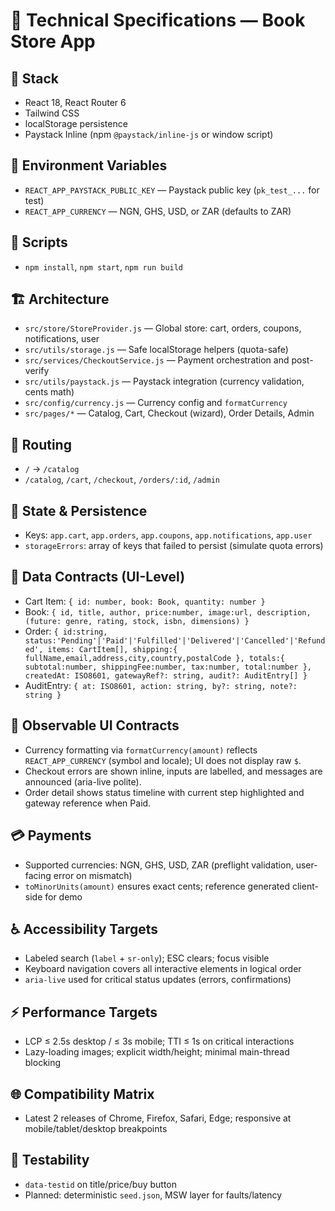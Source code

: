 # 🧰 Technical Specifications — Book Store App

## 🧱 Stack
- React 18, React Router 6
- Tailwind CSS
- localStorage persistence
- Paystack Inline (npm `@paystack/inline-js` or window script)

## 🔐 Environment Variables
- `REACT_APP_PAYSTACK_PUBLIC_KEY` — Paystack public key (`pk_test_...` for test)
- `REACT_APP_CURRENCY` — NGN, GHS, USD, or ZAR (defaults to ZAR)

## 🧪 Scripts
- `npm install`, `npm start`, `npm run build`

## 🏗️ Architecture
- `src/store/StoreProvider.js` — Global store: cart, orders, coupons, notifications, user
- `src/utils/storage.js` — Safe localStorage helpers (quota-safe)
- `src/services/CheckoutService.js` — Payment orchestration and post-verify
- `src/utils/paystack.js` — Paystack integration (currency validation, cents math)
- `src/config/currency.js` — Currency config and `formatCurrency`
- `src/pages/*` — Catalog, Cart, Checkout (wizard), Order Details, Admin

## 🧭 Routing
- `/` → `/catalog`
- `/catalog`, `/cart`, `/checkout`, `/orders/:id`, `/admin`

## 💾 State & Persistence
- Keys: `app.cart`, `app.orders`, `app.coupons`, `app.notifications`, `app.user`
- `storageErrors`: array of keys that failed to persist (simulate quota errors)

## 🧾 Data Contracts (UI-Level)
- Cart Item: `{ id: number, book: Book, quantity: number }`
- Book: `{ id, title, author, price:number, image:url, description, (future: genre, rating, stock, isbn, dimensions) }`
- Order: `{ id:string, status:'Pending'|'Paid'|'Fulfilled'|'Delivered'|'Cancelled'|'Refunded', items: CartItem[], shipping:{ fullName,email,address,city,country,postalCode }, totals:{ subtotal:number, shippingFee:number, tax:number, total:number }, createdAt: ISO8601, gatewayRef?: string, audit?: AuditEntry[] }`
- AuditEntry: `{ at: ISO8601, action: string, by?: string, note?: string }`

## 🔎 Observable UI Contracts
- Currency formatting via `formatCurrency(amount)` reflects `REACT_APP_CURRENCY` (symbol and locale); UI does not display raw `$`.
- Checkout errors are shown inline, inputs are labelled, and messages are announced (aria-live polite).
- Order detail shows status timeline with current step highlighted and gateway reference when Paid.

## 💳 Payments
- Supported currencies: NGN, GHS, USD, ZAR (preflight validation, user-facing error on mismatch)
- `toMinorUnits(amount)` ensures exact cents; reference generated client-side for demo

## ♿ Accessibility Targets
- Labeled search (`label` + `sr-only`); ESC clears; focus visible
- Keyboard navigation covers all interactive elements in logical order
- `aria-live` used for critical status updates (errors, confirmations)

## ⚡ Performance Targets
- LCP ≤ 2.5s desktop / ≤ 3s mobile; TTI ≤ 1s on critical interactions
- Lazy-loading images; explicit width/height; minimal main-thread blocking

## 🌐 Compatibility Matrix
- Latest 2 releases of Chrome, Firefox, Safari, Edge; responsive at mobile/tablet/desktop breakpoints

## 🧩 Testability
- `data-testid` on title/price/buy button
- Planned: deterministic `seed.json`, MSW layer for faults/latency
